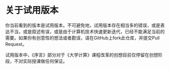 # 关于试用版本

你当前看到的版本是试用版本。不可避免地，试用版本存在相当多的错误，或是表达不当，或是叙述有误，或是由于计算机技术快速更新迭代，已经不能满足当前的需要。如果你有创意性的想法或者勘误，请在GitHub上fork此仓库，并提交Pull Request。

试用版本中，《序言》部分对于《大学计算》课程改革的创想目前仅停留在创想阶段，不对实际授课做任何保证。
